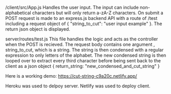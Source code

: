 
/client/src/App.js
Handles the user input. The input can include non-alphabetical characters but will only return a-zA-Z characters.
On submit a POST request is made to an express.js backend API with a route of /test including a request object of { "string_to_cut": "user input example" }.
The return json object is displayed.

server/routes/test.js
This file handles the logic and acts as the controller when the POST is recieved. The request body contains one argument , string_to_cut, which is a string. The string is then condensed with a regular expression to only letters of the alphabet. The new condensed string is then looped over to extract every third character before being sent back to the client as a json object { return_string: "new_condensed_and_cut_string" }


Here is a working demo:
https://cut-string-c9a20c.netlify.app/


Heroku was used to delpoy server.
Netlify was used to deploy client.

